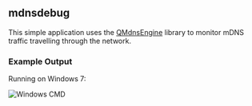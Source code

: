 ## mdnsdebug

This simple application uses the [QMdnsEngine](https://github.com/nitroshare/qmdnsengine) library to monitor mDNS traffic travelling through the network.

### Example Output

Running on Windows 7:

![Windows CMD](https://cdn.rawgit.com/nathan-osman/mdnsdebug/7e177152/img/windows.png)
